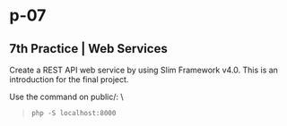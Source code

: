# p-07

## 7th Practice | Web Services
Create a REST API web service by using Slim Framework v4.0.
This is an introduction for the final project.

Use the command on public/: \
> ``` php -S localhost:8000 ```
